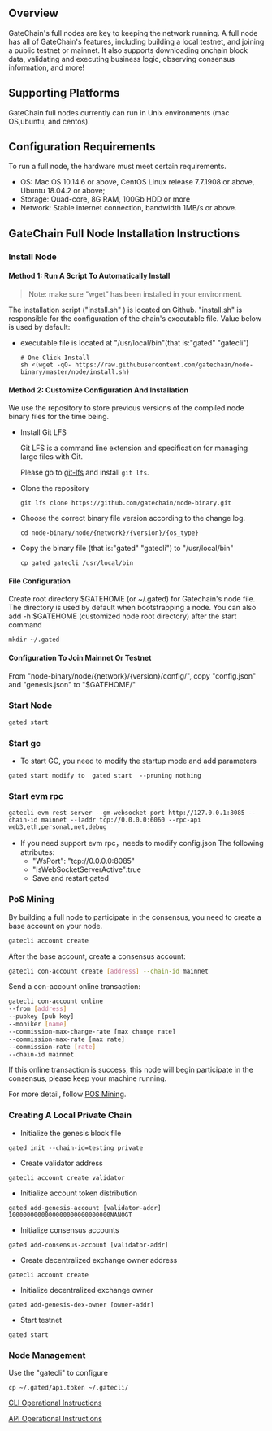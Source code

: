 
## Overview

GateChain's full nodes are key to keeping the network running. A full node has all of GateChain's features, including building a local testnet, and joining a public testnet or mainnet. It also supports downloading onchain block data, validating and executing business logic, observing consensus information, and more!

## Supporting Platforms
GateChain full nodes currently can run in Unix environments (mac OS,ubuntu, and centos).

## Configuration Requirements
To run a full node, the hardware must meet certain requirements.

-  OS: Mac OS 10.14.6 or above, CentOS Linux release 7.7.1908 or above, Ubuntu 18.04.2 or above;	
-  Storage: Quad-core, 8G RAM, 100Gb  HDD or more
-  Network: Stable internet connection, bandwidth 1MB/s  or above.
 
## GateChain Full Node Installation Instructions 

### Install Node

#### Method 1: Run A Script To Automatically Install

> Note:  make sure "wget” has been installed in your environment.
  
The installation script ("install.sh" ) is located on Github. "install.sh" is responsible for the configuration of the chain's executable file. Value below is used by default:

- executable file is located at "/usr/local/bin"(that is:"gated" "gatecli")

	```
	# One-Click Install 
	sh <(wget -qO- https://raw.githubusercontent.com/gatechain/node-binary/master/node/install.sh)
	```
	
#### Method 2: Customize Configuration And Installation
We use the repository to store previous versions of the compiled node binary files for the time being. 

- Install Git LFS

  Git LFS is a command line extension and specification for managing large files with Git.

  Please go to <a href="https://git-lfs.github.com/" target="_blank">git-lfs</a> and install `git lfs`.

- Clone the repository
	
	```
	git lfs clone https://github.com/gatechain/node-binary.git
	```
- Choose the correct binary file version according to the change log.

	```
	cd node-binary/node/{network}/{version}/{os_type}
	```
- Copy the binary file (that is:"gated" "gatecli") to "/usr/local/bin"
	
	```
	cp gated gatecli /usr/local/bin
	```

#### File Configuration

Create root directory $GATEHOME (or ~/.gated) for Gatechain's node file. The directory is used by default when bootstrapping a node. You can also add -h $GATEHOME (customized node root directory) after the start command

	
	mkdir ~/.gated


#### Configuration To Join Mainnet Or Testnet
From "node-binary/node/{network}/{version}/config/", copy "config.json"  and "genesis.json"  to "$GATEHOME/"

### Start Node

```bash
gated start
```

### Start gc 

- To start GC, you need to modify the startup mode and add parameters

```
gated start modify to  gated start  --pruning nothing
```

### Start evm rpc

```
gatecli evm rest-server --gm-websocket-port http://127.0.0.1:8085 --chain-id mainnet --laddr tcp://0.0.0.0:6060 --rpc-api web3,eth,personal,net,debug

```

* If you need support evm rpc，needs to modify config.json The following attributes:
	* "WsPort": "tcp://0.0.0.0:8085"
	* "IsWebSocketServerActive":true  
	* Save and restart gated


### PoS Mining
By building a full node to participate in the consensus, 
you need to create a base account on your node.
```bash
gatecli account create
```

After the base account, create a consensus account:
```bash
gatecli con-account create [address] --chain-id mainnet
```


Send a con-account online transaction:
```bash
gatecli con-account online 
--from [address] 
--pubkey [pub key] 
--moniker [name] 
--commission-max-change-rate [max change rate]
--commission-max-rate [max rate]
--commission-rate [rate]
--chain-id mainnet
```

If this online transaction is success, this node will begin participate in the consensus,
please keep your machine running.

For more detail, follow [POS Mining](../gatechain-pos/index.md).

### Creating A Local Private Chain  

- Initialize the genesis block file
```
gated init --chain-id=testing private
```

- Create validator address
```
gatecli account create validator
```
- Initialize account token distribution 
```
gated add-genesis-account [validator-addr] 1000000000000000000000000000NANOGT
```
- Initialize consensus accounts
```
gated add-consensus-account [validator-addr]
```
- Create decentralized exchange owner address
``` 
gatecli account create
```
- Initialize  decentralized exchange owner
```
gated add-genesis-dex-owner [owner-addr]
```

- Start testnet
```
gated start
```

### Node Management
Use the "gatecli" to configure 

	cp ~/.gated/api.token ~/.gatecli/

[CLI Operational Instructions](../cli/README.md)

[API Operational Instructions](../api/README.md)

